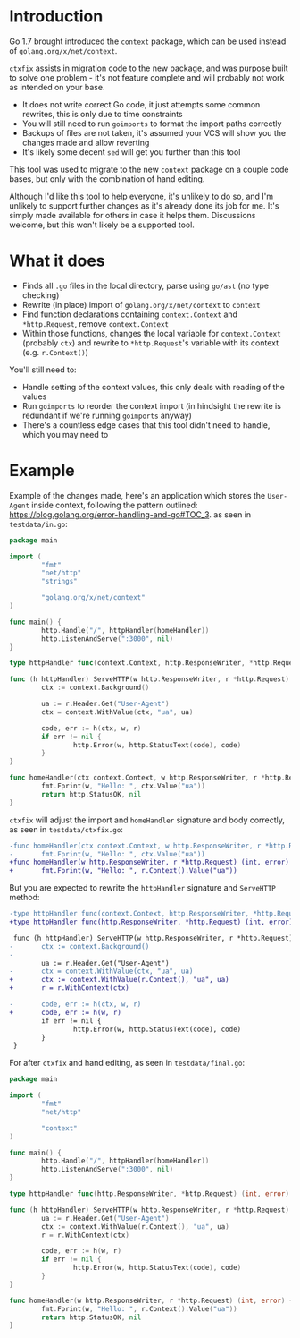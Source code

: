 # Introduction

Go 1.7 brought introduced the `context` package, which can be used instead of `golang.org/x/net/context`.

`ctxfix` assists in migration code to the new package, and was purpose built to solve one problem - it's not feature complete
and will probably not work as intended on your base.

- It does not write correct Go code, it just attempts some common rewrites, this is only due to time constraints
- You will still need to run `goimports` to format the import paths correctly
- Backups of files are not taken, it's assumed your VCS will show you the changes made and allow reverting
- It's likely some decent `sed` will get you further than this tool

This tool was used to migrate to the new `context` package on a couple code bases, but only with the combination of hand editing.

Although I'd like this tool to help everyone, it's unlikely to do so, and I'm unlikely to support further changes as it's
already done its job for me. It's simply made available for others in case it helps them. Discussions welcome, but this won't likely
be a supported tool.

# What it does

- Finds all `.go` files in the local directory, parse using `go/ast` (no type checking)
- Rewrite (in place) import of `golang.org/x/net/context` to `context`
- Find function declarations containing `context.Context` and `*http.Request`, remove `context.Context`
- Within those functions, changes the local variable for `context.Context` (probably `ctx`) and rewrite to `*http.Request`'s variable with its context (e.g. `r.Context()`)

You'll still need to:

- Handle setting of the context values, this only deals with reading of the values
- Run `goimports` to reorder the context import (in hindsight the rewrite is redundant if we're running `goimports` anyway)
- There's a countless edge cases that this tool didn't need to handle, which you may need to

# Example

Example of the changes made, here's an application which stores the `User-Agent` inside context, following the pattern outlined: https://blog.golang.org/error-handling-and-go#TOC_3. as seen in `testdata/in.go`:

```go
package main

import (
        "fmt"
        "net/http"
        "strings"

        "golang.org/x/net/context"
)

func main() {
        http.Handle("/", httpHandler(homeHandler))
        http.ListenAndServe(":3000", nil)
}

type httpHandler func(context.Context, http.ResponseWriter, *http.Request) (int, error)

func (h httpHandler) ServeHTTP(w http.ResponseWriter, r *http.Request) {
        ctx := context.Background()

        ua := r.Header.Get("User-Agent")
        ctx = context.WithValue(ctx, "ua", ua)

        code, err := h(ctx, w, r)
        if err != nil {
                http.Error(w, http.StatusText(code), code)
        }
}

func homeHandler(ctx context.Context, w http.ResponseWriter, r *http.Request) (int, error) {
        fmt.Fprint(w, "Hello: ", ctx.Value("ua"))
        return http.StatusOK, nil
}
```

`ctxfix` will adjust the import and `homeHandler` signature and body correctly, as seen in `testdata/ctxfix.go`:

```diff
-func homeHandler(ctx context.Context, w http.ResponseWriter, r *http.Request) (int, error) {
-       fmt.Fprint(w, "Hello: ", ctx.Value("ua"))
+func homeHandler(w http.ResponseWriter, r *http.Request) (int, error) {
+       fmt.Fprint(w, "Hello: ", r.Context().Value("ua"))
```

But you are expected to rewrite the `httpHandler` signature and `ServeHTTP` method:

```diff
-type httpHandler func(context.Context, http.ResponseWriter, *http.Request) (int, error)
+type httpHandler func(http.ResponseWriter, *http.Request) (int, error)

 func (h httpHandler) ServeHTTP(w http.ResponseWriter, r *http.Request) {
-       ctx := context.Background()
-
        ua := r.Header.Get("User-Agent")
-       ctx = context.WithValue(ctx, "ua", ua)
+       ctx := context.WithValue(r.Context(), "ua", ua)
+       r = r.WithContext(ctx)

-       code, err := h(ctx, w, r)
+       code, err := h(w, r)
        if err != nil {
                http.Error(w, http.StatusText(code), code)
        }
 }
```

For after `ctxfix` and hand editing, as seen in `testdata/final.go`:

```go
package main

import (
        "fmt"
        "net/http"

        "context"
)

func main() {
        http.Handle("/", httpHandler(homeHandler))
        http.ListenAndServe(":3000", nil)
}

type httpHandler func(http.ResponseWriter, *http.Request) (int, error)

func (h httpHandler) ServeHTTP(w http.ResponseWriter, r *http.Request) {
        ua := r.Header.Get("User-Agent")
        ctx := context.WithValue(r.Context(), "ua", ua)
        r = r.WithContext(ctx)

        code, err := h(w, r)
        if err != nil {
                http.Error(w, http.StatusText(code), code)
        }
}

func homeHandler(w http.ResponseWriter, r *http.Request) (int, error) {
        fmt.Fprint(w, "Hello: ", r.Context().Value("ua"))
        return http.StatusOK, nil
}
```
